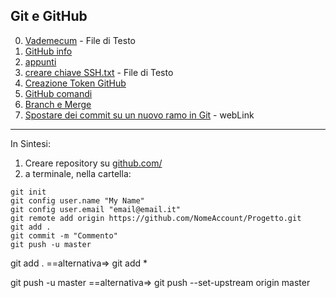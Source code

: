 ## Git e GitHub
0. [Vademecum](./GitHub%20Vademecum.txt) - File di Testo
1. [GitHub info](./GitHub_info.md)
2. [appunti](Appunti.md)
3. [creare chiave SSH.txt](creare_chiave_SSH.txt) - File di Testo
4. [Creazione Token GitHub](Creazione_Token_GitHub.md)
5. [GitHub comandi](GitHub_comandi.md)
6. [Branch e Merge](Branch_e_Merge.md)
7. [Spostare dei commit su un nuovo ramo in Git](https://devdev.it/spostare-dei-commit-su-un-nuovo-ramo-in-git-703/) - webLink  

---
In Sintesi:

1. Creare repository su [github.com/](https://github.com/)
2. a terminale, nella cartella:
```console
git init
git config user.name "My Name"
git config user.email "email@email.it"
git remote add origin https://github.com/NomeAccount/Progetto.git
git add .
git commit -m "Commento"
git push -u master
```

git add .  ==alternativa=> git add *

git push -u master ==alternativa=> git push --set-upstream origin master